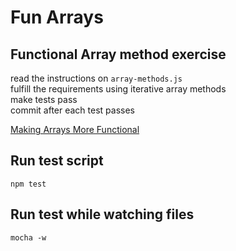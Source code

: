 # Fun Arrays

## Functional Array method exercise

read the instructions on `array-methods.js`  
fulfill the requirements using iterative array methods  
make tests pass  
commit after each test passes

[Making Arrays More Functional](http://slides.com/jasonsewell/making-arrays-more-functional)

## Run test script

```
npm test
```

## Run test while watching files

```
mocha -w
```